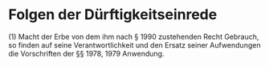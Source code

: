 # Folgen der Dürftigkeitseinrede

(1) Macht der Erbe von dem ihm nach § 1990 zustehenden Recht Gebrauch, so finden auf seine Verantwortlichkeit und den Ersatz seiner Aufwendungen die Vorschriften der §§ 1978, 1979 Anwendung.